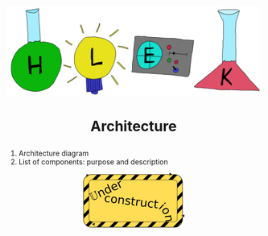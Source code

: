 <p align="center"><img src="../doc/images/hlek.svg"></p>

# <p align="center">Architecture</p>


1. Architecture diagram
2. List of components: purpose and description


<p align="center"><img src="../doxygen/images/under_construction.png"></p>
